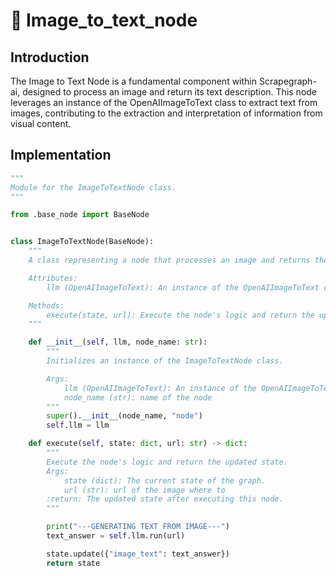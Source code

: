 # 🚁 Image_to_text_node
## Introduction
The Image to Text Node is a fundamental component within Scrapegraph-ai, designed to process an image and return its text description. This node leverages an instance of the OpenAIImageToText class to extract text from images, contributing to the extraction and interpretation of information from visual content.
## Implementation
```python
""" 
Module for the ImageToTextNode class.
"""

from .base_node import BaseNode


class ImageToTextNode(BaseNode):
    """
    A class representing a node that processes an image and returns the text description.

    Attributes:
        llm (OpenAIImageToText): An instance of the OpenAIImageToText class.

    Methods:
        execute(state, url): Execute the node's logic and return the updated state.
    """

    def __init__(self, llm, node_name: str):
        """
        Initializes an instance of the ImageToTextNode class.

        Args:
            llm (OpenAIImageToText): An instance of the OpenAIImageToText class.
            node_name (str): name of the node
        """
        super().__init__(node_name, "node")
        self.llm = llm

    def execute(self, state: dict, url: str) -> dict:
        """
        Execute the node's logic and return the updated state.
        Args:
            state (dict): The current state of the graph.
            url (str): url of the image where to 
        :return: The updated state after executing this node.
        """

        print("---GENERATING TEXT FROM IMAGE---")
        text_answer = self.llm.run(url)

        state.update({"image_text": text_answer})
        return state
```
